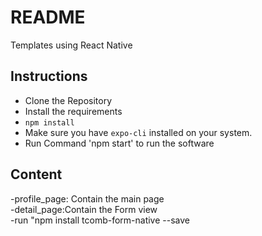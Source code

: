 # README

Templates using React Native

## Instructions

- Clone the Repository
- Install the requirements
- `npm install`
- Make sure you have `expo-cli` installed on your system.
- Run Command 'npm start' to run the software

## Content

-profile_page: Contain the main page                                          
-detail_page:Contain the Form view                                 
  -run "npm install tcomb-form-native --save
